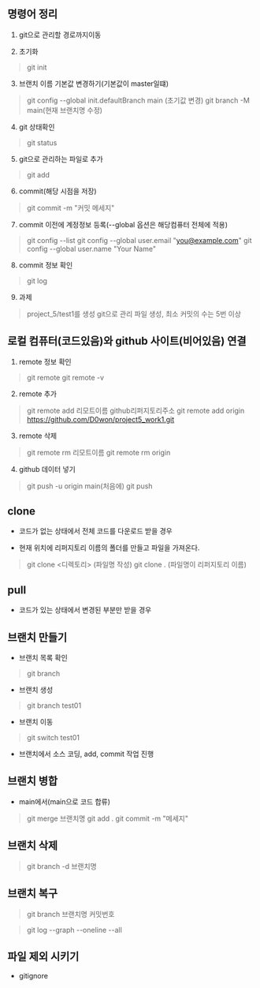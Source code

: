 ## 명령어 정리

1. git으로 관리할 경로까지이동

2. 초기화
> git init

3. 브랜치 이름 기본값 변경하기(기본값이 master일떄)
> git config --global init.defaultBranch main (초기값 변경)
> git branch -M main(현재 브랜치명 수정)

4. git 상태확인
> git status

5. git으로 관리하는 파일로 추가
> git add

6. commit(해당 시점을 저장)
> git commit -m "커밋 메세지"

7. commit 이전에 계정정보 등록(--global 옵션은 해당컴퓨터 전체에 적용)
>  git config --list
>  git config --global user.email "you@example.com"
>  git config --global user.name "Your Name"

8. commit 정보 확인
> git log

9. 과제
> project_5/test1를 생성
> git으로 관리
> 파일 생성, 최소 커밋의 수는 5번 이상


## 로컬 컴퓨터(코드있음)와 github 사이트(비어있음) 연결

1. remote 정보 확인
> git remote
> git remote -v

2. remote 추가
> git remote add 리모트이름 github리퍼지토리주소
> git remote add origin https://github.com/D0won/project5_work1.git

3. remote 삭제
> git remote rm 리모트이름
> git remote rm origin

4. github 데이터 넣기
> git push -u origin main(처음에)
> git push


## clone
- 코드가 없는 상태에서 전체 코드를 다운로드 받을 경우

- 현재 위치에 리퍼지토리 이름의 폴더를 만들고 파일을 가져온다.
> git clone <git-remote-url> <디렉토리> (파일명 작성)
> git clone <git-remote-url> . (파일명이 리퍼지토리 이름)

## pull
- 코드가 있는 상태에서 변경된 부분만 받을 경우

## 브랜치 만들기
- 브랜치 목록 확인
> git branch

- 브랜치 생성
> git branch test01

- 브랜치 이동
> git switch test01

- 브랜치에서 소스 코딩, add, commit 작업 진행

## 브랜치 병합

- main에서(main으로 코드 합류)
> git merge 브랜치명
> git add .
> git commit -m "메세지"

## 브랜치 삭제
> git branch -d 브랜치명

## 브랜치 복구
> git branch 브랜치명 커밋번호

> git log --graph --oneline --all

## 파일 제외 시키기
- gitignore

